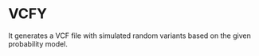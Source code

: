VCFY
====
It generates a VCF file with simulated random variants based on the given probability model.
